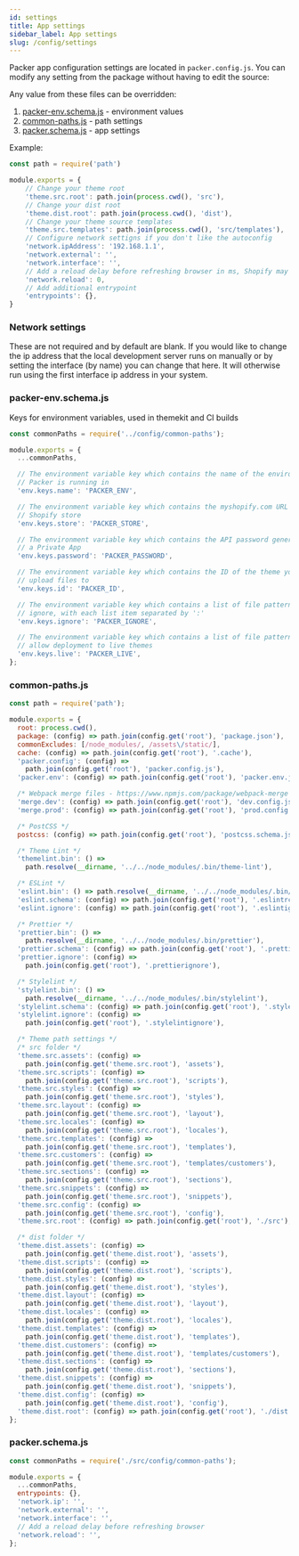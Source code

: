 ```yaml
---
id: settings
title: App settings
sidebar_label: App settings
slug: /config/settings
---
```


Packer app configuration settings are located in ``packer.config.js``. You can modify any setting from the package without having to edit the source:

Any value from these files can be overridden:
1. [packer-env.schema.js](https://github.com/hayes0724/shopify-packer/blob/master/src/env/packer-env.schema.js) - environment values
2. [common-paths.js](https://github.com/hayes0724/shopify-packer/blob/master/src/config/common-paths.js) - path settings
2. [packer.schema.js](https://github.com/hayes0724/shopify-packer/blob/master/packer.schema.js) - app settings

Example:
```javascript
const path = require('path')

module.exports = {
    // Change your theme root
    'theme.src.root': path.join(process.cwd(), 'src'),
    // Change your dist root
    'theme.dist.root': path.join(process.cwd(), 'dist'),
    // Change your theme source templates
    'theme.src.templates': path.join(process.cwd(), 'src/templates'),
    // Configure network settigns if you don't like the autoconfig
    'network.ipAddress': '192.168.1.1',
    'network.external': '',
    'network.interface': '',
    // Add a reload delay before refreshing browser in ms, Shopify may need several seconds
    'network.reload': 0,
    // Add additional entrypoint
    'entrypoints': {},
}
```

### Network settings
These are not required and by default are blank. If you would like to change the ip address that the local development server
runs on manually or by setting the interface (by name) you can change that here. It will otherwise run using the first
interface ip address in your system.

### packer-env.schema.js

Keys for environment variables, used in themekit and CI builds

```js
const commonPaths = require('../config/common-paths');

module.exports = {
  ...commonPaths,

  // The environment variable key which contains the name of the environment
  // Packer is running in
  'env.keys.name': 'PACKER_ENV',

  // The environment variable key which contains the myshopify.com URL to your
  // Shopify store
  'env.keys.store': 'PACKER_STORE',

  // The environment variable key which contains the API password generated from
  // a Private App
  'env.keys.password': 'PACKER_PASSWORD',

  // The environment variable key which contains the ID of the theme you wish to
  // upload files to
  'env.keys.id': 'PACKER_ID',

  // The environment variable key which contains a list of file patterns to
  // ignore, with each list item separated by ':'
  'env.keys.ignore': 'PACKER_IGNORE',

  // The environment variable key which contains a list of file patterns to
  // allow deployment to live themes
  'env.keys.live': 'PACKER_LIVE',
};

```

### common-paths.js

```js
const path = require('path');

module.exports = {
  root: process.cwd(),
  package: (config) => path.join(config.get('root'), 'package.json'),
  commonExcludes: [/node_modules/, /assets\/static/],
  cache: (config) => path.join(config.get('root'), '.cache'),
  'packer.config': (config) =>
    path.join(config.get('root'), 'packer.config.js'),
  'packer.env': (config) => path.join(config.get('root'), 'packer.env.json'),

  /* Webpack merge files - https://www.npmjs.com/package/webpack-merge */
  'merge.dev': (config) => path.join(config.get('root'), 'dev.config.js'),
  'merge.prod': (config) => path.join(config.get('root'), 'prod.config.js'),

  /* PostCSS */
  postcss: (config) => path.join(config.get('root'), 'postcss.schema.js'),

  /* Theme Lint */
  'themelint.bin': () =>
    path.resolve(__dirname, '../../node_modules/.bin/theme-lint'),

  /* ESLint */
  'eslint.bin': () => path.resolve(__dirname, '../../node_modules/.bin/eslint'),
  'eslint.schema': (config) => path.join(config.get('root'), '.eslintrc'),
  'eslint.ignore': (config) => path.join(config.get('root'), '.eslintignore'),

  /* Prettier */
  'prettier.bin': () =>
    path.resolve(__dirname, '../../node_modules/.bin/prettier'),
  'prettier.schema': (config) => path.join(config.get('root'), '.prettierrc'),
  'prettier.ignore': (config) =>
    path.join(config.get('root'), '.prettierignore'),

  /* Stylelint */
  'stylelint.bin': () =>
    path.resolve(__dirname, '../../node_modules/.bin/stylelint'),
  'stylelint.schema': (config) => path.join(config.get('root'), '.stylelintrc'),
  'stylelint.ignore': (config) =>
    path.join(config.get('root'), '.stylelintignore'),

  /* Theme path settings */
  /* src folder */
  'theme.src.assets': (config) =>
    path.join(config.get('theme.src.root'), 'assets'),
  'theme.src.scripts': (config) =>
    path.join(config.get('theme.src.root'), 'scripts'),
  'theme.src.styles': (config) =>
    path.join(config.get('theme.src.root'), 'styles'),
  'theme.src.layout': (config) =>
    path.join(config.get('theme.src.root'), 'layout'),
  'theme.src.locales': (config) =>
    path.join(config.get('theme.src.root'), 'locales'),
  'theme.src.templates': (config) =>
    path.join(config.get('theme.src.root'), 'templates'),
  'theme.src.customers': (config) =>
    path.join(config.get('theme.src.root'), 'templates/customers'),
  'theme.src.sections': (config) =>
    path.join(config.get('theme.src.root'), 'sections'),
  'theme.src.snippets': (config) =>
    path.join(config.get('theme.src.root'), 'snippets'),
  'theme.src.config': (config) =>
    path.join(config.get('theme.src.root'), 'config'),
  'theme.src.root': (config) => path.join(config.get('root'), './src'),

  /* dist folder */
  'theme.dist.assets': (config) =>
    path.join(config.get('theme.dist.root'), 'assets'),
  'theme.dist.scripts': (config) =>
    path.join(config.get('theme.dist.root'), 'scripts'),
  'theme.dist.styles': (config) =>
    path.join(config.get('theme.dist.root'), 'styles'),
  'theme.dist.layout': (config) =>
    path.join(config.get('theme.dist.root'), 'layout'),
  'theme.dist.locales': (config) =>
    path.join(config.get('theme.dist.root'), 'locales'),
  'theme.dist.templates': (config) =>
    path.join(config.get('theme.dist.root'), 'templates'),
  'theme.dist.customers': (config) =>
    path.join(config.get('theme.dist.root'), 'templates/customers'),
  'theme.dist.sections': (config) =>
    path.join(config.get('theme.dist.root'), 'sections'),
  'theme.dist.snippets': (config) =>
    path.join(config.get('theme.dist.root'), 'snippets'),
  'theme.dist.config': (config) =>
    path.join(config.get('theme.dist.root'), 'config'),
  'theme.dist.root': (config) => path.join(config.get('root'), './dist'),
};

```

### packer.schema.js

```js
const commonPaths = require('./src/config/common-paths');

module.exports = {
  ...commonPaths,
  entrypoints: {},
  'network.ip': '',
  'network.external': '',
  'network.interface': '',
  // Add a reload delay before refreshing browser
  'network.reload': '',
};
```